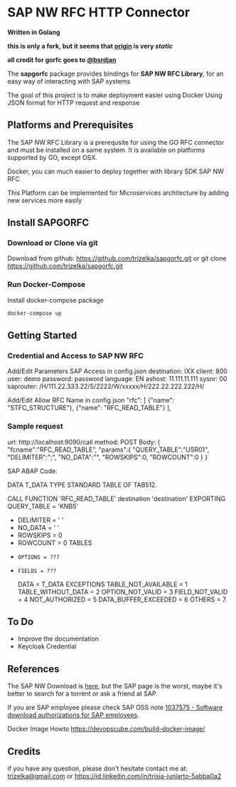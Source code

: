 # SAP NW RFC HTTP Connector 

**Written in Golang**

**this is only a fork, but it seems that [origin](https://github.com/SAP/gorfc) is very *static***  

**all credit for gorfc goes to [@bsrdjan](https://github.com/bsrdjan)**  

The **sapgorfc** package provides bindings for **SAP NW RFC Library**, for an easy way of interacting with SAP systems

The goal of this project is to make deployment easier using Docker
Using JSON format for HTTP request and response

## Platforms and Prerequisites

The SAP NW RFC Library is a prerequsite for using the GO RFC connector and must be installed on a same system. It is available on platforms supported by GO, except OSX.

Docker, you can much easier to deploy together with library SDK SAP NW RFC

This Platform can be implemented for Microservices architecture by adding new services more easily

## Install SAPGORFC
### Download or Clone via git
Download from github: https://github.com/trizelka/sapgorfc.git or
git clone https://github.com/trizelka/sapgorfc.git

### Run Docker-Compose
Install docker-compose package

```bash
docker-compose up
```

## Getting Started
### Credential and Access to SAP NW RFC
Add/Edit Parameters SAP Access in config.json
    destination: IXX
    client: 800
    user: demo
    password: password
    language: EN
    ashost: 11.111.11.111
    sysnr: 00
    saprouter: /H/111.22.333.22/S/2222/W/xxxxx/H/222.22.222.222/H/

Add/Edit Allow RFC Name in config.json
"rfc": [
		{"name": "STFC_STRUCTURE"},
		{"name": "RFC_READ_TABLE"}
    ],

### Sample request
url: http://localhost:9090/call
method: POST
Body:
{
	"fcname":"RFC_READ_TABLE",
	"params":{
		"QUERY_TABLE":"USR01",
		"DELIMITER":";",
		"NO_DATA":"",
		"ROWSKIPS":0,
		"ROWCOUNT":0
	}
}

SAP ABAP Code:

DATA T_DATA TYPE STANDARD TABLE OF TAB512.

CALL FUNCTION 'RFC_READ_TABLE' destination 'destination'
  EXPORTING
     QUERY_TABLE = 'KNB5'
*   DELIMITER                  = ' '
*   NO_DATA                    = ' '
*   ROWSKIPS                   = 0
*   ROWCOUNT                   = 0
  TABLES
*     OPTIONS = ???
*     FIELDS = ???
     DATA = T_DATA
  EXCEPTIONS
     TABLE_NOT_AVAILABLE = 1
     TABLE_WITHOUT_DATA = 2
     OPTION_NOT_VALID = 3
     FIELD_NOT_VALID = 4
     NOT_AUTHORIZED = 5
     DATA_BUFFER_EXCEEDED = 6
    OTHERS = 7.

## To Do
* Improve the documentation
* Keycloak Credential

## References
The SAP NW Download is [here](https://launchpad.support.sap.com/#/softwarecenter/template/products/%20_APP=00200682500000001943&_EVENT=DISPHIER&HEADER=Y&FUNCTIONBAR=N&EVENT=TREE&NE=NAVIGATE&ENR=01200314690200010197&V=MAINT&TA=ACTUAL&PAGE=SEARCH), but the SAP page is the worst, maybe it's better to search for a torrent or ask a friend at SAP.

If you are SAP employee please check SAP OSS note [1037575 - Software download authorizations for SAP employees](http://service.sap.com/sap/support/notes/1037575).

Docker Image Howto https://devopscube.com/build-docker-image/

## Credits
if you have any question, please don't hesitate contact me at: trizelka@gmail.com or https://id.linkedin.com/in/trisia-juniarto-5abba0a2
